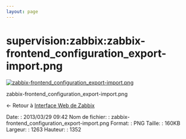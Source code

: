 ```yaml
---
layout: page
---
```


supervision:zabbix:zabbix-frontend\_configuration\_export-import.png
====================================================================

[![zabbix-frontend\_configuration\_export-import.png](../..//assets/media/supervision/zabbix/zabbix-frontend_configuration_export-import.png@cache=&w=653&h=700 "zabbix-frontend_configuration_export-import.png")](../..//assets/media/supervision/zabbix/zabbix-frontend_configuration_export-import.png@cache= "Afficher le fichier original")

zabbix-frontend\_configuration\_export-import.png

← Retour à [Interface Web de
Zabbix](../../../zabbix/zabbix-interface.html "zabbix:zabbix-interface")

Date:
:   2013/03/29 09:42
Nom de fichier:
:   zabbix-frontend\_configuration\_export-import.png
Format:
:   PNG
Taille:
:   160KB
Largeur:
:   1263
Hauteur:
:   1352

